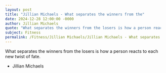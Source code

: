 ```yaml
---
layout: post
title: "Jillian Michaels - What separates the winners from the"
date: 2024-12-28 12:00:00 -0000
author: Jillian Michaels
quote: "What separates the winners from the losers is how a person reacts to each new twist of fate."
subject: Fitness
permalink: /Fitness/Jillian Michaels/Jillian Michaels - What separates the winners from the
---
```


What separates the winners from the losers is how a person reacts to each new twist of fate.

- Jillian Michaels
